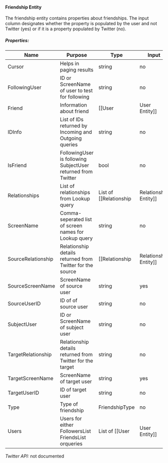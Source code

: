 #### Friendship Entity

The friendship entity contains properties about friendships. The input column designates whether the property is populated by the user and not Twitter (yes) or if it is a property populated by Twitter (no).

##### Properties:

| Name | Purpose | Type | Input |
|------|---------|------|-------|
| Cursor | Helps in paging results | string | no |
| FollowingUser | ID or ScreenName of user to test for following | string | no |
| Friend | Information about friend | [[User|User Entity]] | no |
| IDInfo | List of IDs returned by Incoming and Outgoing queries | string | no |
| IsFriend | FollowingUser is following SubjectUser returned from Twitter | bool | no |
| Relationships | List of relationships from Lookup query | List of [[Relationship|Relationship Entity]] | no |
| ScreenName | Comma-seperated list of screen names for Lookup query | string | no |
| SourceRelationship | Relationship details returned from Twitter for the source | [[Relationship|Relationship Entity]] | no |
| SourceScreenName | ScreenName of source user | string | yes |
| SourceUserID | ID of of source user | string | no |
| SubjectUser | ID or ScreenName of subject user | string | no |
| TargetRelationship | Relationship details returned from Twitter for the target | string | no |
| TargetScreenName | ScreenName of target user | string | yes |
| TargetUserID | ID of target user | string | no |
| Type | Type of friendship | FriendshipType | no |
| Users | Users for either FollowersList  FriendsList orqueries | List of [[User|User Entity]]| no |

*Twitter API:* not documented
